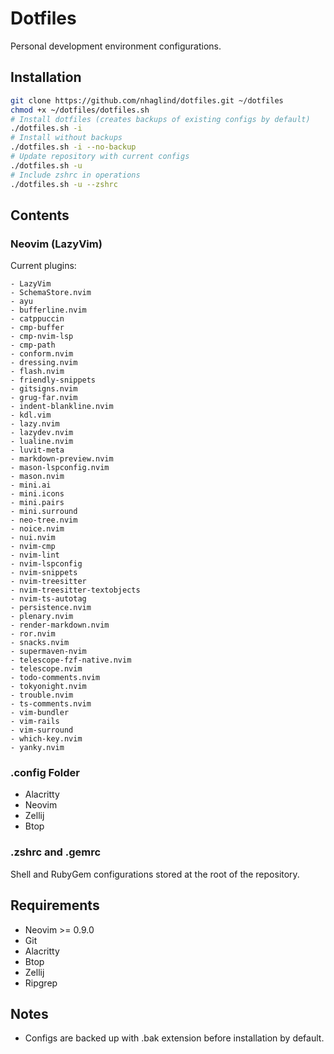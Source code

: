 # Dotfiles
Personal development environment configurations.
## Installation
```bash
git clone https://github.com/nhaglind/dotfiles.git ~/dotfiles
chmod +x ~/dotfiles/dotfiles.sh
# Install dotfiles (creates backups of existing configs by default)
./dotfiles.sh -i
# Install without backups
./dotfiles.sh -i --no-backup
# Update repository with current configs
./dotfiles.sh -u
# Include zshrc in operations
./dotfiles.sh -u --zshrc
```
## Contents
### Neovim (LazyVim)
Current plugins:
```
- LazyVim
- SchemaStore.nvim
- ayu
- bufferline.nvim
- catppuccin
- cmp-buffer
- cmp-nvim-lsp
- cmp-path
- conform.nvim
- dressing.nvim
- flash.nvim
- friendly-snippets
- gitsigns.nvim
- grug-far.nvim
- indent-blankline.nvim
- kdl.vim
- lazy.nvim
- lazydev.nvim
- lualine.nvim
- luvit-meta
- markdown-preview.nvim
- mason-lspconfig.nvim
- mason.nvim
- mini.ai
- mini.icons
- mini.pairs
- mini.surround
- neo-tree.nvim
- noice.nvim
- nui.nvim
- nvim-cmp
- nvim-lint
- nvim-lspconfig
- nvim-snippets
- nvim-treesitter
- nvim-treesitter-textobjects
- nvim-ts-autotag
- persistence.nvim
- plenary.nvim
- render-markdown.nvim
- ror.nvim
- snacks.nvim
- supermaven-nvim
- telescope-fzf-native.nvim
- telescope.nvim
- todo-comments.nvim
- tokyonight.nvim
- trouble.nvim
- ts-comments.nvim
- vim-bundler
- vim-rails
- vim-surround
- which-key.nvim
- yanky.nvim
```
### .config Folder
- Alacritty
- Neovim
- Zellij
- Btop
### .zshrc and .gemrc
Shell and RubyGem configurations stored at the root of the repository.
## Requirements
- Neovim >= 0.9.0
- Git
- Alacritty
- Btop
- Zellij
- Ripgrep
## Notes
- Configs are backed up with .bak extension before installation by default.
